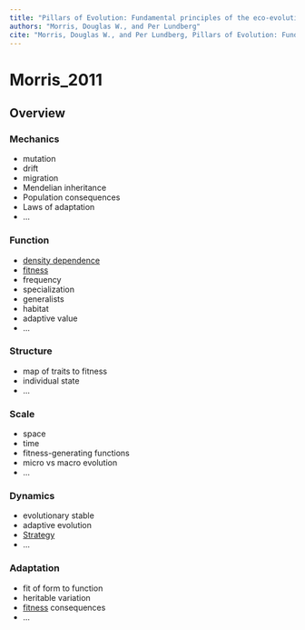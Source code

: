```yaml
---
title: "Pillars of Evolution: Fundamental principles of the eco-evolutionary process"
authors: "Morris, Douglas W., and Per Lundberg"
cite: "Morris, Douglas W., and Per Lundberg, Pillars of Evolution: Fundamental principles of the eco-evolutionary process (2011), Oxford Academic, https://doi.org/10.1093/acprof:oso/9780198568797.001.0001"
---
```



# Morris_2011

## Overview

### Mechanics 
- mutation
- drift
- migration
- Mendelian inheritance
- Population consequences
- Laws of adaptation
- ...


### Function
- [density dependence](density%20dependence)
- [fitness](fitness)
- frequency
- specialization
- generalists
- habitat
- adaptive value
- ...


### Structure
- map of traits to fitness
- individual state
- ...


### Scale
- space
- time
- fitness-generating functions
- micro vs macro evolution
- ...

### Dynamics 
- evolutionary stable
- adaptive evolution
- [Strategy](Strategy.md)
- ...


### Adaptation
- fit of form to function
- heritable variation
- [fitness](fitness) consequences
- ...